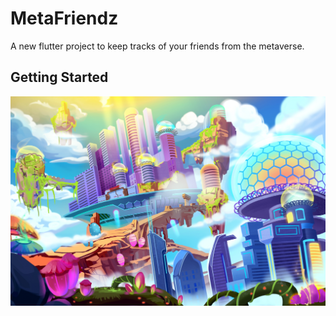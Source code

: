 # MetaFriendz

A new flutter project to keep tracks of your friends from the metaverse. 

## Getting Started

![alt text](https://raw.githubusercontent.com/antoineillien/ressources/main/metaverse.jpeg)
